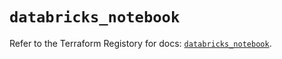 # `databricks_notebook`

Refer to the Terraform Registory for docs: [`databricks_notebook`](https://registry.terraform.io/providers/databricks/databricks/1.32.0/docs/resources/notebook).
